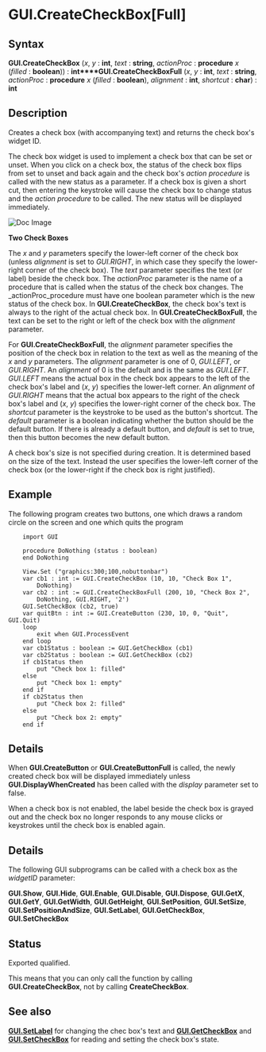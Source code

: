 
# GUI.CreateCheckBox[Full]

## Syntax
**GUI.CreateCheckBox** (_x_, _y_ : **int**, _text_ : **string**,    _actionProc_ : **procedure** _x_ (_filled_ : **boolean**)) : **int****GUI.CreateCheckBoxFull** (_x_, _y_ : **int**, _text_ : **string**,    _actionProc_ : **procedure** _x_ (_filled_ : **boolean**), _alignment_ : **int**, _shortcut_ : **char**) : **int**

## Description
Creates a check box (with accompanying text) and returns the check box's widget ID.

The check box widget is used to implement a check box that can be set or unset. When you click on a check box, the status of the check box flips from set to unset and back again and the check box's _action procedure_ is called with the new status as a parameter. If a check box is given a short cut, then entering the keystroke will cause the check box to change status and the _action procedure_ to be called. The new status will be displayed immediately.



![Doc Image](gui_createcheckbox_full01.gif)

**Two Check Boxes**

The _x_ and _y_ parameters specify the lower-left corner of the check box (unless _alignment_ is set to _GUI.RIGHT_, in which case they specify the lower-right corner of the check box). The _text_ parameter specifies the text (or label) beside the check box. The _actionProc_ parameter is the name of a procedure that is called when the status of the check box changes. The _actionProc_procedure must have one boolean parameter which is the new status of the check box. In **GUI.CreateCheckBox**, the check box's text is always to the right of the actual check box. In **GUI.CreateCheckBoxFull**, the text can be set to the right or left of the check box with the _alignment_ parameter.

For **GUI.CreateCheckBoxFull**, the _alignment_ parameter specifies the position of the check box in relation to the text as well as the meaning of the _x_ and _y_ parameters. The _alignment_ parameter is one of 0, _GUI.LEFT_, or _GUI.RIGHT_. An _alignment_ of 0 is the default and is the same as _GUI.LEFT_. _GUI.LEFT_ means the actual box in the check box appears to the left of the check box's label and (_x_, _y_) specifies the lower-left corner. An _alignment_ of _GUI.RIGHT_ means that the actual box appears to the right of the check box's label and (_x_, _y_) specifies the lower-right corner of the check box. The _shortcut_ parameter is the keystroke to be used as the button's shortcut. The _default_ parameter is a boolean indicating whether the button should be the default button. If there is already a default button, and _default_ is set to true, then this button becomes the new default button.

A check box's size is not specified during creation. It is determined based on the size of the text. Instead the user specifies the lower-left corner of the check box (or the lower-right if the check box is right justified).


## Example
The following program creates two buttons, one which draws a random circle on the screen and one which quits the program



        import GUI
        
        procedure DoNothing (status : boolean)
        end DoNothing 
        
        View.Set ("graphics:300;100,nobuttonbar")
        var cb1 : int := GUI.CreateCheckBox (10, 10, "Check Box 1",
            DoNothing)
        var cb2 : int := GUI.CreateCheckBoxFull (200, 10, "Check Box 2",
            DoNothing, GUI.RIGHT, '2')
        GUI.SetCheckBox (cb2, true)
        var quitBtn : int := GUI.CreateButton (230, 10, 0, "Quit", GUI.Quit)
        loop
            exit when GUI.ProcessEvent
        end loop
        var cb1Status : boolean := GUI.GetCheckBox (cb1)
        var cb2Status : boolean := GUI.GetCheckBox (cb2)
        if cb1Status then
            put "Check box 1: filled"
        else
            put "Check box 1: empty"
        end if
        if cb2Status then
            put "Check box 2: filled"
        else
            put "Check box 2: empty"
        end if
## Details
When **GUI.CreateButton** or **GUI.CreateButtonFull** is called, the newly created check box will be displayed immediately unless **GUI.DisplayWhenCreated** has been called with the _display_ parameter set to false. 

When a check box is not enabled, the label beside the check box is grayed out and the check box no longer responds to any mouse clicks or keystrokes until the check box is enabled again.


## Details
The following GUI subprograms can be called with a check box as the _widgetID_ parameter:


**GUI.Show**, **GUI.Hide**, **GUI.Enable**, **GUI.Disable**, **GUI.Dispose**, **GUI.GetX**, **GUI.GetY**, **GUI.GetWidth**, **GUI.GetHeight**, **GUI.SetPosition**, **GUI.SetSize**, **GUI.SetPositionAndSize**, **GUI.SetLabel**, **GUI.GetCheckBox**, **GUI.SetCheckBox**



## Status
Exported qualified.

This means that you can only call the function by calling **GUI.CreateCheckBox**, not by calling **CreateCheckBox**.


## See also
**[GUI.SetLabel](gui_setlabel.html)** for changing the chec box's text and **[GUI.GetCheckBox](gui_getcheckbox.html)** and **[GUI.SetCheckBox](gui_setcheckbox.html)** for reading and setting the check box's state.

